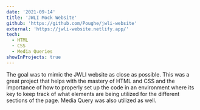 ```yaml
---
date: '2021-09-14'
title: 'JWLI Mock Website'
github: 'https://github.com/Poughe/jwli-website'
external: 'https://jwli-website.netlify.app/'
tech:
  - HTML
  - CSS
  - Media Queries
showInProjects: true
---
```


The goal was to mimic the JWLI website as close as possible. This was a great project that helps with the mastery of HTML and CSS and the importance of how to properly set up the code in an environment where its key to keep track of what elements are being utilized for the different sections of the page. Media Query was also utilized as well. 
